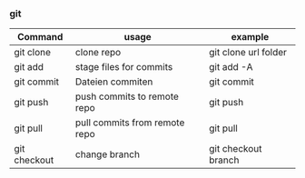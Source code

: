 ### git

| **Command**  | **usage**                            | **example**              |
|--------------|--------------------------------------|--------------------------|
| git clone    | clone repo                           | git clone url folder     |
| git add      | stage files for commits              | git add -A               |
| git commit   | Dateien commiten                     | git commit               |
| git push     | push commits to remote repo          | git push                 |
| git pull     | pull commits from remote repo        | git pull                 |
| git checkout | change branch                        | git checkout branch      |
